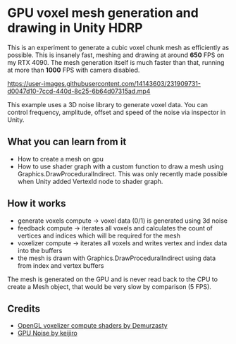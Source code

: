# GPU voxel mesh generation and drawing in Unity HDRP

This is an experiment to generate a cubic voxel chunk mesh as efficiently as possible. This is insanely fast, meshing and drawing at around <b>650</b> FPS on my RTX 4090. The mesh generation itself is much faster than that, running at more than <b>1000</b> FPS with camera disabled.

https://user-images.githubusercontent.com/14143603/231909731-d0047d10-7ccd-440d-8c25-6b64d07315ad.mp4

This example uses a 3D noise library to generate voxel data. You can control frequency, amplitude, offset and speed of the noise via inspector in Unity.

## What you can learn from it

- How to create a mesh on gpu
- How to use shader graph with a custom function to draw a mesh using Graphics.DrawProceduralIndirect. This was only recently made possible when Unity added VertexId node to shader graph.

## How it works

- generate voxels compute -> voxel data (0/1) is generated using 3d noise
- feedback compute -> iterates all voxels and calculates the count of vertices and indices which will be required for the mesh
- voxelizer compute -> iterates all voxels and writes vertex and index data into the buffers
- the mesh is drawn with Graphics.DrawProceduralIndirect using data from index and vertex buffers

The mesh is generated on the GPU and is never read back to the CPU to create a Mesh object, that would be very slow by comparison (5 FPS).

## Credits

- [OpenGL voxelizer compute shaders by Demurzasty](https://github.com/demurzasty/HolyGrail)
- [GPU Noise by keijiro](https://github.com/keijiro/NoiseShader)

